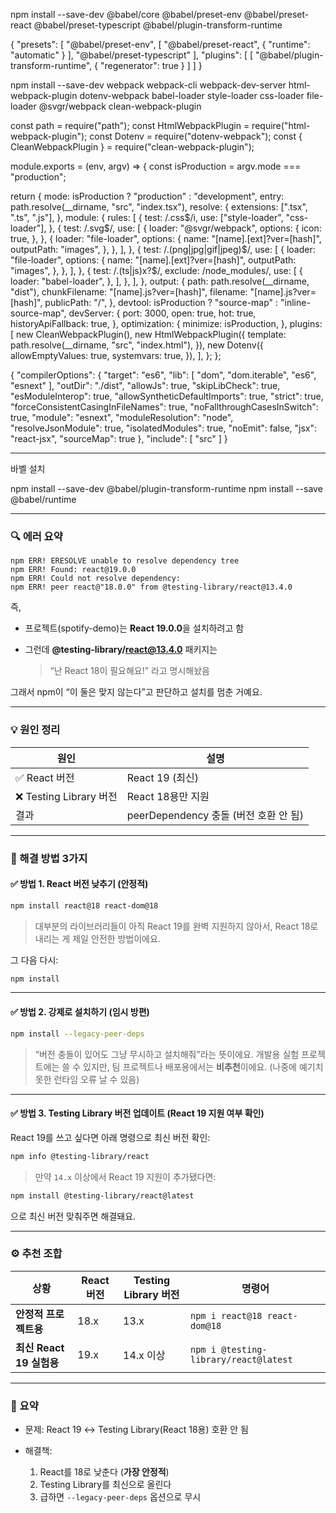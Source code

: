 
npm install --save-dev @babel/core @babel/preset-env @babel/preset-react @babel/preset-typescript @babel/plugin-transform-runtime

{
  "presets": [
    "@babel/preset-env",
    [
      "@babel/preset-react",
      {
        "runtime": "automatic"
      }
    ],
    "@babel/preset-typescript"
  ],
  "plugins": [
    [
      "@babel/plugin-transform-runtime",
      {
        "regenerator": true
      }
    ]
  ]
}

npm install --save-dev webpack webpack-cli webpack-dev-server html-webpack-plugin dotenv-webpack babel-loader style-loader css-loader file-loader @svgr/webpack clean-webpack-plugin


const path = require("path");
const HtmlWebpackPlugin = require("html-webpack-plugin");
const Dotenv = require("dotenv-webpack");
const { CleanWebpackPlugin } = require("clean-webpack-plugin");

module.exports = (env, argv) => {
  const isProduction = argv.mode === "production";

  return {
    mode: isProduction ? "production" : "development",
    entry: path.resolve(__dirname, "src", "index.tsx"),
    resolve: {
      extensions: [".tsx", ".ts", ".js"],
    },
    module: {
      rules: [
        {
          test: /\.css$/i,
          use: ["style-loader", "css-loader"],
        },
        {
          test: /\.svg$/,
          use: [
            {
              loader: "@svgr/webpack",
              options: {
                icon: true,
              },
            },
            {
              loader: "file-loader",
              options: {
                name: "[name].[ext]?ver=[hash]",
                outputPath: "images",
              },
            },
          ],
        },
        {
          test: /\.(png|jpg|gif|jpeg)$/,
          use: [
            {
              loader: "file-loader",
              options: {
                name: "[name].[ext]?ver=[hash]",
                outputPath: "images",
              },
            },
          ],
        },
        {
          test: /\.(ts|js)x?$/,
          exclude: /node_modules/,
          use: [
            {
              loader: "babel-loader",
            },
          ],
        },
      ],
    },
    output: {
      path: path.resolve(__dirname, "dist"),
      chunkFilename: "[name].js?ver=[hash]",
      filename: "[name].js?ver=[hash]",
      publicPath: "/",
    },
    devtool: isProduction ? "source-map" : "inline-source-map",
    devServer: {
      port: 3000,
      open: true,
      hot: true,
      historyApiFallback: true,
    },
    optimization: {
      minimize: isProduction,
    },
    plugins: [
      new CleanWebpackPlugin(),
      new HtmlWebpackPlugin({
        template: path.resolve(__dirname, "src", "index.html"),
      }),
      new Dotenv({
        allowEmptyValues: true,
        systemvars: true,
      }),
    ],
  };
};

{
  "compilerOptions": {
    "target": "es6",
    "lib": [
      "dom",
      "dom.iterable",
      "es6",
      "esnext"
    ],
    "outDir": "./dist",
    "allowJs": true,
    "skipLibCheck": true,
    "esModuleInterop": true,
    "allowSyntheticDefaultImports": true,
    "strict": true,
    "forceConsistentCasingInFileNames": true,
    "noFallthroughCasesInSwitch": true,
    "module": "esnext",
    "moduleResolution": "node",
    "resolveJsonModule": true,
    "isolatedModules": true,
    "noEmit": false,
    "jsx": "react-jsx",
    "sourceMap": true
  },
  "include": [
    "src"
  ]
}


---
바벨 설치

npm install --save-dev @babel/plugin-transform-runtime
npm install --save @babel/runtime

---


### 🔍 에러 요약

```
npm ERR! ERESOLVE unable to resolve dependency tree
npm ERR! Found: react@19.0.0
npm ERR! Could not resolve dependency:
npm ERR! peer react@"18.0.0" from @testing-library/react@13.4.0
```

즉,

* 프로젝트(spotify-demo)는 **React 19.0.0**을 설치하려고 함
* 그런데 **@testing-library/react@13.4.0** 패키지는

  > “난 React 18이 필요해요!”
  > 라고 명시해놨음

그래서 npm이 “이 둘은 맞지 않는다”고 판단하고 설치를 멈춘 거예요.

---

### 💡 원인 정리

| 원인                   | 설명                            |
| -------------------- | ----------------------------- |
| ✅ React 버전           | React 19 (최신)                 |
| ❌ Testing Library 버전 | React 18용만 지원                 |
| 결과                   | peerDependency 충돌 (버전 호환 안 됨) |

---

### 🧩 해결 방법 3가지

#### ✅ 방법 1. React 버전 낮추기 (안정적)

```bash
npm install react@18 react-dom@18
```

> 대부분의 라이브러리들이 아직 React 19를 완벽 지원하지 않아서,
> React 18로 내리는 게 제일 안전한 방법이에요.

그 다음 다시:

```bash
npm install
```

---

#### ✅ 방법 2. 강제로 설치하기 (임시 방편)

```bash
npm install --legacy-peer-deps
```

> “버전 충돌이 있어도 그냥 무시하고 설치해줘”라는 뜻이에요.
> 개발용 실험 프로젝트에는 쓸 수 있지만,
> 팀 프로젝트나 배포용에서는 **비추천**이에요.
> (나중에 예기치 못한 런타임 오류 날 수 있음)

---

#### ✅ 방법 3. Testing Library 버전 업데이트 (React 19 지원 여부 확인)

React 19를 쓰고 싶다면 아래 명령으로 최신 버전 확인:

```bash
npm info @testing-library/react
```

> 만약 `14.x` 이상에서 React 19 지원이 추가됐다면:

```bash
npm install @testing-library/react@latest
```

으로 최신 버전 맞춰주면 해결돼요.

---

### ⚙️ 추천 조합

| 상황                  | React 버전 | Testing Library 버전 | 명령어                                   |
| ------------------- | -------- | ------------------ | ------------------------------------- |
| **안정적 프로젝트용**       | 18.x     | 13.x               | `npm i react@18 react-dom@18`         |
| **최신 React 19 실험용** | 19.x     | 14.x 이상            | `npm i @testing-library/react@latest` |

---

### 🚀 요약

* 문제: React 19 ↔ Testing Library(React 18용) 호환 안 됨
* 해결책:

  1. React를 18로 낮춘다 (**가장 안정적**)
  2. Testing Library를 최신으로 올린다
  3. 급하면 `--legacy-peer-deps` 옵션으로 무시
